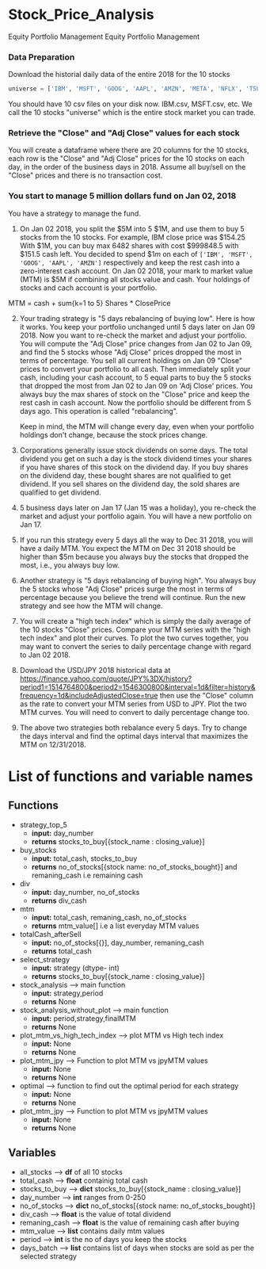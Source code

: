 # Stock_Price_Analysis
Equity Portfolio Management
Equity Portfolio Management

### Data Preparation

Download the historial daily data of the entire 2018 for the 10 stocks 

```python
universe = ['IBM', 'MSFT', 'GOOG', 'AAPL', 'AMZN', 'META', 'NFLX', 'TSLA', 'ORCL', 'SAP']
```


You should have 10 csv files on your disk now. IBM.csv, MSFT.csv, etc. We call the 10 stocks "universe" which is the entire stock market you can trade.



### Retrieve the "Close" and "Adj Close" values for each stock

You will create a dataframe where there are 20 columns for the 10 stocks, each row is the "Close" and "Adj Close" prices for the 10 stocks on each day, in the order of the business days in 2018. Assume all buy/sell on the "Close" prices and there is no transaction cost.

### You start to manage 5 million dollars fund on Jan 02, 2018

You have a strategy to manage the fund.

1. On Jan 02 2018, you split the $5M into 5 $1M, and use them to buy 5 stocks from the 10 stocks. For example, IBM close price was $154.25 With $1M, you can buy max 6482 shares with cost $999848.5 with $151.5 cash left. You decided to spend $\$1m$ on each of `['IBM', 'MSFT', 'GOOG', 'AAPL', 'AMZN']` respectively and keep the rest cash into a zero-interest cash account. On Jan 02 2018, your mark to market value (MTM) is $5M if combining all stocks value and cash. Your holdings of stocks and cach account is your portfolio.


MTM =  cash + sum{k=1 to 5} Shares * ClosePrice



2. Your trading strategy is "5 days rebalancing of buying low". Here is how it works. You keep your portfolio unchanged until 5 days later on Jan 09 2018. Now you want to re-check the market and adjust your portfolio. You will compute the "Adj Close" price changes from Jan 02 to Jan 09, and find the 5 stocks whose "Adj Close" prices dropped the most in terms of percentage. You sell all current holdings on Jan 09 "Close" prices to convert your portfolio to all cash. Then immediately split your cash, including your cash account, to 5 equal parts to buy the 5 stocks that dropped the most from Jan 02 to Jan 09 on 'Adj Close' prices. You always buy the max shares of stock on the "Close" price and keep the rest cash in cash account. Now the portfolio should be different from 5 days ago. This operation is called "rebalancing".

    Keep in mind, the MTM will change every day, even when your portfolio holdings don't change, because the stock prices change.


3. Corporations generally issue stock dividends on some days. The total dividend you get on such a day is the stock dividend  times your shares if you have shares of this stock on the dividend day. If you buy shares on the dividend day, these bought shares are not qualified to get dividend. If you sell shares on the dividend day, the sold shares are qualified to get dividend.

4. 5 business days later on Jan 17 (Jan 15 was a holiday), you re-check the market and adjust your portfolio again. You will have a new portfolio on Jan 17.


5. If you run this strategy every 5 days all the way to Dec 31 2018, you will have a daily MTM. You expect the MTM on Dec 31 2018 should be higher than \$5m because you always buy the stocks that dropped the most, i.e., you always buy low.


6. Another strategy is "5 days rebalancing of buying high". You always buy the 5 stocks whose "Adj Close" prices surge the most in terms of percentage because you believe the trend will continue. Run the new strategy and see how the MTM will change.


7. You will create a "high tech index" which is simply the daily average of the 10 stocks "Close" prices. Compare your MTM series with the "high tech index" and plot their curves. To plot the two curves together, you may want to convert the series to daily percentage change with regard to Jan 02 2018.


8. Download the USD/JPY 2018 historical data at https://finance.yahoo.com/quote/JPY%3DX/history?period1=1514764800&period2=1546300800&interval=1d&filter=history&frequency=1d&includeAdjustedClose=true then use the "Close" column as the rate to convert your MTM series from USD to JPY. Plot the two MTM curves. You will need to convert to daily percentage change too.


9. The above two strategies both rebalance every 5 days. Try to change the days interval and find the optimal days interval that maximizes the MTM on 12/31/2018.


# List of functions and variable names

## Functions
- strategy_top_5
    - **input:** day_number
    - **returns** stocks_to_buy[{stock_name : closing_value}]
- buy_stocks
    - **input:** total_cash, stocks_to_buy  
    - **returns** no_of_stocks[{stock name: no_of_stocks_bought}] and remaning_cash i.e remaining cash
- div 
    - **input:** day_number, no_of_stocks
    - **returns** div_cash
- mtm
    - **input:** total_cash, remaning_cash, no_of_stocks
    - **returns** mtm_value[] i.e a list everyday MTM values
- totalCash_afterSell
    - **input:** no_of_stocks[{}], day_number, remaning_cash 
    - **returns** total_cash
- select_strategy
    - **input:** strategy (dtype- int)
    - **returns** stocks_to_buy[{stock_name : closing_value}]
- stock_analysis --> main function
    - **input:** strategy,period
    - **returns** None
- stock_analysis_without_plot --> main function
    - **input:** period,strategy,finalMTM
    - **returns** None
- plot_mtm_vs_high_tech_index --> plot MTM vs High tech index
    - **input:** None
    - **returns** None
- plot_mtm_jpy --> Function to plot MTM vs jpyMTM values
    - **input:** None
    - **returns** None
- optimal --> function to find out the optimal period for each strategy
    - **input:** None
    - **returns** None
- plot_mtm_jpy --> Function to plot MTM vs jpyMTM values
    - **input:** None
    - **returns** None

## Variables
- all_stocks --> **df** of all 10 stocks
- total_cash --> **float** containig total cash
- stocks_to_buy --> **dict** stocks_to_buy[{stock_name : closing_value}]
- day_number --> **int** ranges from 0-250
- no_of_stocks --> **dict** no_of_stocks[{stock name: no_of_stocks_bought}]
- div_cash --> **float** is the value of total dividend
- remaning_cash --> **float** is the value of remaining cash after buying
- mtm_value --> **list** contains daily mtm values
- period --> **int** is the no of days you keep the stocks
- days_batch --> **list** contains list of days when stocks are sold as per the selected strategy
